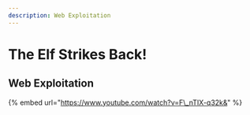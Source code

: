 ```yaml
---
description: Web Exploitation
---
```


# The Elf Strikes Back!

## Web Exploitation

{% embed url="https://www.youtube.com/watch?v=F\_nTIX-q32k&" %}



